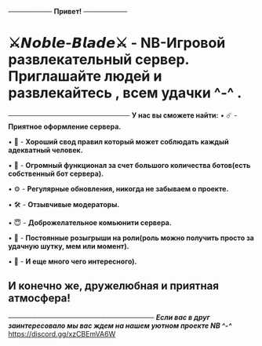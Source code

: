 ───────── **Привет!** ─────────
# ⚔️𝙉𝙤𝙗𝙡𝙚-𝘽𝙡𝙖𝙙𝙚⚔️ - NB-Игровой развлекательный сервер. Приглашайте людей и развлекайтесь , всем удачки ^-^ .
─────────────────────────
**У нас вы сможете найти:**
•   ☄️ -  **Приятное оформление сервера.**

•    🔖 -  **Хороший свод правил который может соблюдать каждый адекватный человек.**

•   👾 -  **Огромный функционал за счет большого количества ботов(есть собственный бот сервера).**

•   ⚙️ - **Регулярные обновления, никогда не забываем о проекте.**

•   🛠️ -  **Отзывчивые модераторы.**
 
•   😇 - **Доброжелательное комьюнити сервера.**

•   🎉 - **Постоянные розыгрыши на роли(роль можно получить просто за удачную шутку, мем или момент).**

•   💫 - **И еще много чего интересного).**

## **И конечно же, дружелюбная и приятная атмосфера!**
──────────────────────────────
***Если вас в друг заинтересовало мы вас ждем на нашем уютном проекте NB ^-^***
https://discord.gg/xzCBEmVA6W
